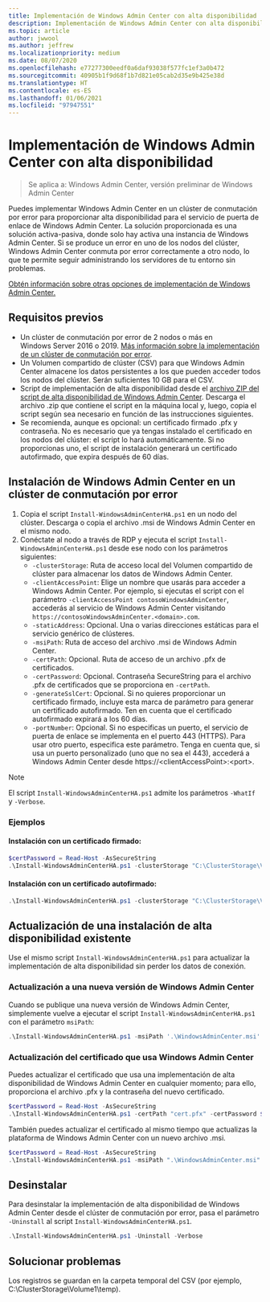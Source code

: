 ```yaml
---
title: Implementación de Windows Admin Center con alta disponibilidad
description: Implementación de Windows Admin Center con alta disponibilidad (Proyecto Honolulu)
ms.topic: article
author: jwwool
ms.author: jeffrew
ms.localizationpriority: medium
ms.date: 08/07/2020
ms.openlocfilehash: e77277300eedf0a6daf93038f577fc1ef3a0b472
ms.sourcegitcommit: 40905b1f9d68f1b7d821e05cab2d35e9b425e38d
ms.translationtype: HT
ms.contentlocale: es-ES
ms.lasthandoff: 01/06/2021
ms.locfileid: "97947551"
---
```

# <a name="deploy-windows-admin-center-with-high-availability"></a>Implementación de Windows Admin Center con alta disponibilidad

>Se aplica a: Windows Admin Center, versión preliminar de Windows Admin Center

Puedes implementar Windows Admin Center en un clúster de conmutación por error para proporcionar alta disponibilidad para el servicio de puerta de enlace de Windows Admin Center. La solución proporcionada es una solución activa-pasiva, donde solo hay activa una instancia de Windows Admin Center. Si se produce un error en uno de los nodos del clúster, Windows Admin Center conmuta por error correctamente a otro nodo, lo que te permite seguir administrando los servidores de tu entorno sin problemas.

[Obtén información sobre otras opciones de implementación de Windows Admin Center.](../plan/installation-options.md)

## <a name="prerequisites"></a>Requisitos previos

- Un clúster de conmutación por error de 2 nodos o más en Windows Server 2016 o 2019. [Más información sobre la implementación de un clúster de conmutación por error](../../../failover-clustering/failover-clustering-overview.md).
- Un Volumen compartido de clúster (CSV) para que Windows Admin Center almacene los datos persistentes a los que pueden acceder todos los nodos del clúster. Serán suficientes 10 GB para el CSV.
- Script de implementación de alta disponibilidad desde el [archivo ZIP del script de alta disponibilidad de Windows Admin Center](https://aka.ms/WACHAScript). Descarga el archivo .zip que contiene el script en la máquina local y, luego, copia el script según sea necesario en función de las instrucciones siguientes.
- Se recomienda, aunque es opcional: un certificado firmado .pfx y contraseña. No es necesario que ya tengas instalado el certificado en los nodos del clúster: el script lo hará automáticamente. Si no proporcionas uno, el script de instalación generará un certificado autofirmado, que expira después de 60 días.

## <a name="install-windows-admin-center-on-a-failover-cluster"></a>Instalación de Windows Admin Center en un clúster de conmutación por error

1. Copia el script ```Install-WindowsAdminCenterHA.ps1``` en un nodo del clúster. Descarga o copia el archivo .msi de Windows Admin Center en el mismo nodo.
2. Conéctate al nodo a través de RDP y ejecuta el script ```Install-WindowsAdminCenterHA.ps1``` desde ese nodo con los parámetros siguientes:
    - `-clusterStorage`: Ruta de acceso local del Volumen compartido de clúster para almacenar los datos de Windows Admin Center.
    - `-clientAccessPoint`: Elige un nombre que usarás para acceder a Windows Admin Center. Por ejemplo, si ejecutas el script con el parámetro `-clientAccessPoint contosoWindowsAdminCenter`, accederás al servicio de Windows Admin Center visitando `https://contosoWindowsAdminCenter.<domain>.com`.
    - `-staticAddress`: Opcional. Una o varias direcciones estáticas para el servicio genérico de clústeres.
    - `-msiPath`: Ruta de acceso del archivo .msi de Windows Admin Center.
    - `-certPath`: Opcional. Ruta de acceso de un archivo .pfx de certificados.
    - `-certPassword`: Opcional. Contraseña SecureString para el archivo .pfx de certificados que se proporciona en `-certPath`.
    - `-generateSslCert`: Opcional. Si no quieres proporcionar un certificado firmado, incluye esta marca de parámetro para generar un certificado autofirmado. Ten en cuenta que el certificado autofirmado expirará a los 60 días.
    - `-portNumber`: Opcional. Si no especificas un puerto, el servicio de puerta de enlace se implementa en el puerto 443 (HTTPS). Para usar otro puerto, especifica este parámetro. Tenga en cuenta que, si usa un puerto personalizado (uno que no sea el 443), accederá a Windows Admin Center desde https://\<clientAccessPoint\>:\<port\>.

> [!NOTE]
> El script ```Install-WindowsAdminCenterHA.ps1``` admite los parámetros ```-WhatIf ``` y ```-Verbose```.

### <a name="examples"></a>Ejemplos

#### <a name="install-with-a-signed-certificate"></a>Instalación con un certificado firmado:

```powershell
$certPassword = Read-Host -AsSecureString
.\Install-WindowsAdminCenterHA.ps1 -clusterStorage "C:\ClusterStorage\Volume1" -clientAccessPoint "contoso-ha-gateway" -msiPath ".\WindowsAdminCenter.msi" -certPath "cert.pfx" -certPassword $certPassword -Verbose
```

#### <a name="install-with-a-self-signed-certificate"></a>Instalación con un certificado autofirmado:

```powershell
.\Install-WindowsAdminCenterHA.ps1 -clusterStorage "C:\ClusterStorage\Volume1" -clientAccessPoint "contoso-ha-gateway" -msiPath ".\WindowsAdminCenter.msi" -generateSslCert -Verbose
```

## <a name="update-an-existing-high-availability-installation"></a>Actualización de una instalación de alta disponibilidad existente

Use el mismo script ```Install-WindowsAdminCenterHA.ps1``` para actualizar la implementación de alta disponibilidad sin perder los datos de conexión.

### <a name="update-to-a-new-version-of-windows-admin-center"></a>Actualización a una nueva versión de Windows Admin Center

Cuando se publique una nueva versión de Windows Admin Center, simplemente vuelve a ejecutar el script ```Install-WindowsAdminCenterHA.ps1``` con el parámetro ```msiPath```:

```powershell
.\Install-WindowsAdminCenterHA.ps1 -msiPath '.\WindowsAdminCenter.msi' -Verbose
```

### <a name="update-the-certificate-used-by-windows-admin-center"></a>Actualización del certificado que usa Windows Admin Center

Puedes actualizar el certificado que usa una implementación de alta disponibilidad de Windows Admin Center en cualquier momento; para ello, proporciona el archivo .pfx y la contraseña del nuevo certificado.

```powershell
$certPassword = Read-Host -AsSecureString
.\Install-WindowsAdminCenterHA.ps1 -certPath "cert.pfx" -certPassword $certPassword -Verbose
```

También puedes actualizar el certificado al mismo tiempo que actualizas la plataforma de Windows Admin Center con un nuevo archivo .msi.

```powershell
$certPassword = Read-Host -AsSecureString
.\Install-WindowsAdminCenterHA.ps1 -msiPath ".\WindowsAdminCenter.msi" -certPath "cert.pfx" -certPassword $certPassword -Verbose
```

## <a name="uninstall"></a>Desinstalar

Para desinstalar la implementación de alta disponibilidad de Windows Admin Center desde el clúster de conmutación por error, pasa el parámetro ```-Uninstall``` al script ```Install-WindowsAdminCenterHA.ps1```.

```powershell
.\Install-WindowsAdminCenterHA.ps1 -Uninstall -Verbose
```

## <a name="troubleshooting"></a>Solucionar problemas

Los registros se guardan en la carpeta temporal del CSV (por ejemplo, C:\ClusterStorage\Volume1\temp).